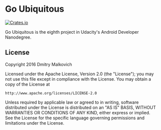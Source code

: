 # Go Ubiquitous

[![Crates.io](https://img.shields.io/crates/l/rustc-serialize.svg?maxAge=2592000)]()

Go Ubiquitous is the eighth project in Udacity's Android Developer Nanodegree. 

## License 

Copyright 2016 Dmitry Malkovich

Licensed under the Apache License, Version 2.0 (the "License");
you may not use this file except in compliance with the License.
You may obtain a copy of the License at

    http://www.apache.org/licenses/LICENSE-2.0

Unless required by applicable law or agreed to in writing, software
distributed under the License is distributed on an "AS IS" BASIS,
WITHOUT WARRANTIES OR CONDITIONS OF ANY KIND, either express or implied.
See the License for the specific language governing permissions and
limitations under the License.

